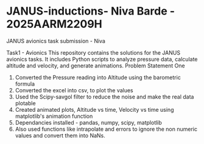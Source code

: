 # JANUS-inductions- Niva Barde - 2025AARM2209H
JANUS avionics task submission - Niva 

Task1 - Avionics 
This repository contains the solutions for the JANUS avionics tasks. It includes Python scripts to analyze pressure data, calculate altitude and velocity, and generate animations.
Problem Statement One 
1) Converted the Pressure reading into Altitude using the barometric formula
2) Converted the excel into csv, to plot the values
3) Used the Scipy-savgol filter to reduce the noise and make the real data plotable
4) Created animated plots, Altitude vs time, Velocity vs time using matplotlib's animation function
5) Dependancies installed - pandas, numpy, scipy, matplotlib
6) Also used functions like intrapolate and errors to ignore the non numeric values and convert them into NaNs. 
